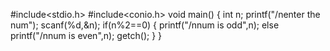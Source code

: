 #include<stdio.h>
#include<conio.h>
void main()
{
int n;
printf("/nenter the num");
scanf(%d,&n);
if(n%2==0)
{
printf("/nnum is odd",n);
else
printf("/nnum is even",n);
getch();
}
}
